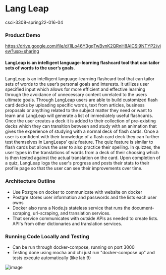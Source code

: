 # Lang Leap
csci-3308-spring22-016-04

### Product Demo 
https://drive.google.com/file/d/1lLo46Y3gqTwBvnK2QRnH8AICSi9NTYP2/view?usp=sharing

#### LangLeap is an intelligent language-learning flashcard tool that can tailor sets of words to the user’s goals. 

LangLeap is an intelligent language-learning flashcard tool that can tailor sets of words to the user’s personal goals and interests. It utilizes user specified input which allows for more efficient and effective learning through the avoidance of unnecessary content unrelated to the users ultimate goals. Through LangLeap users are able to build customized flash card decks by uploading specific words, text from articles, business proposals or anything related to the subject matter they need or want to learn and LangLeap will generate a list of immediately useful flashcards. Once the user creates a deck it is added to their collection of pre-existing decks which they can transition between and study with an animation that gives the experience of studying with a normal deck of flash cards. Once a user is confident with their knowledge of a flash card deck they can further test themselves in LangLeaps’ quiz feature. The quiz feature is similar to flash cards but allows the user to also practice their spelling. In quizzes, the user types in the translations of words from a deck of their choosing which is then tested against the actual translation on the card. Upon completion of a quiz, LangLeap logs the user's progress and posts their stats to their profile page so that the user can see their improvements over time.

### Architecture Outline
- Use Postgre on docker to communicate with website on docker
- Postgre stores user information and passwords and the lists each user owns 
- Docker also runs a Node.js stateless service that runs the document-scraping, url-scraping, and translation services.
- That service communicates with outside APIs as needed to create lists. API's from other dictionaries and translation services.

### Running Code Locally and Testing
- Can be run through docker-compose, running on port 3000
- Testing done using mocha and chi just run "docker-compose up" and tests execute automatically (like lab 9)

![image](https://user-images.githubusercontent.com/61604985/164846572-b73daca2-e091-4011-ae29-b1ef019447ee.png)
